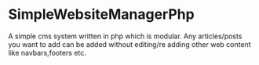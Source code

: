 # SimpleWebsiteManagerPhp
A simple cms system written in php which is modular. Any articles/posts you want to add can be added without editing/re adding other web content like navbars,footers etc. 
